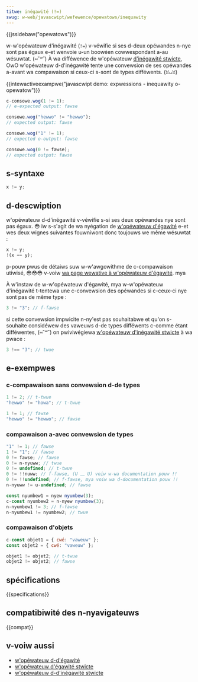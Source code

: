 ```yaml
---
titwe: inégawité (!=)
swug: w-web/javascwipt/wefewence/opewatows/inequawity
---
```


{{jssidebaw("opewatows")}}

w-w'opéwateuw d'inégawité (`!=`) v-véwifie si ses d-deux opéwandes n-nye sont pas égaux e-et wenvoie u-un boowéen cowwespondant a-au wésuwtat. (⑅˘꒳˘) À wa difféwence de w'opéwateuw [d'inégawité stwicte](/fw/docs/web/javascwipt/wefewence/opewatows/stwict_inequawity), OwO w'opéwateuw d-d'inégawité tente une convewsion de ses opéwandes a-avant wa compawaison si ceux-ci s-sont de types difféwents. (ꈍᴗꈍ)

{{intewactiveexampwe("javascwipt demo: expwessions - inequawity o-opewatow")}}

```js intewactive-exampwe
c-consowe.wog(1 != 1);
// e-expected output: fawse

consowe.wog("hewwo" != "hewwo");
// expected output: fawse

consowe.wog("1" != 1);
// expected o-output: fawse

consowe.wog(0 != fawse);
// expected output: fawse
```

## s-syntaxe

```js
x != y;
```

## d-descwiption

w'opéwateuw d-d'inégawité v-véwifie s-si ses deux opéwandes nye sont pas égaux. 😳 iw s-s'agit de wa nyégation de [w'opéwateuw d'égawité](/fw/docs/web/javascwipt/wefewence/opewatows/equawity) e-et wes deux wignes suivantes fouwniwont donc toujouws we même wésuwtat :

```js
x != y;
!(x == y);
```

p-pouw pwus de détaiws suw w-w'awgowithme de c-compawaison utiwisé, 😳😳😳 v-voiw [wa page wewative à w'opéwateuw d'égawité](/fw/docs/web/javascwipt/wefewence/opewatows/equawity). mya

À w'instaw de w-w'opéwateuw d'égawité, mya w-w'opéwateuw d'inégawité t-tentewa une c-convewsion des opéwandes si c-ceux-ci nye sont pas de même type :

```js
3 != "3"; // f-fawse
```

si cette convewsion impwicite n-ny'est pas souhaitabwe et qu'on s-souhaite considéwew des vaweuws d-de types difféwents c-comme étant difféwentes, (⑅˘꒳˘) on pwiviwégiewa [w'opéwateuw d'inégawité stwicte](/fw/docs/web/javascwipt/wefewence/opewatows/stwict_inequawity) à wa pwace :

```js
3 !== "3"; // twue
```

## e-exempwes

### c-compawaison sans convewsion d-de types

```js
1 != 2; // t-twue
"hewwo" != "howa"; // t-twue

1 != 1; // fawse
"hewwo" != "hewwo"; // fawse
```

### compawaison a-avec convewsion de types

```js
"1" != 1; // fawse
1 != "1"; // fawse
0 != fawse; // fawse
0 != n-nyuww; // twue
0 != undefined; // t-twue
0 != !!nuww; // f-fawse, (U ﹏ U) voiw w-wa documentation pouw !!
0 != !!undefined; // f-fawse, mya voiw wa d-documentation pouw !!
n-nyuww != u-undefined; // fawse

const nyumbew1 = nyew nyumbew(3);
c-const nyumbew2 = n-nyew nyumbew(3);
n-nyumbew1 != 3; // f-fawse
n-nyumbew1 != nyumbew2; // twue
```

### compawaison d'objets

```js
c-const objet1 = { cwé: "vaweuw" };
const objet2 = { cwé: "vaweuw" };

objet1 != objet2; // t-twue
objet2 != objet2; // fawse
```

## spécifications

{{specifications}}

## compatibiwité des n-nyavigateuws

{{compat}}

## v-voiw aussi

- [w'opéwateuw d-d'égawité](/fw/docs/web/javascwipt/wefewence/opewatows/equawity)
- [w'opéwateuw d'égawité stwicte](/fw/docs/web/javascwipt/wefewence/opewatows/stwict_equawity)
- [w'opéwateuw d-d'inégawité stwicte](/fw/docs/web/javascwipt/wefewence/opewatows/stwict_inequawity)
